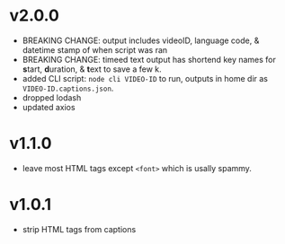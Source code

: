 # v2.0.0

* BREAKING CHANGE: output includes videoID, language code, & datetime stamp of when script was ran
* BREAKING CHANGE: timeed text output has shortend key names for **s**tart, **d**uration, & **t**ext to save a few k.
* added CLI script: `node cli VIDEO-ID` to run, outputs in home dir as `VIDEO-ID.captions.json`.
* dropped lodash
* updated axios


# v1.1.0

* leave most HTML tags except `<font>` which is usally spammy.


# v1.0.1

* strip HTML tags from captions
